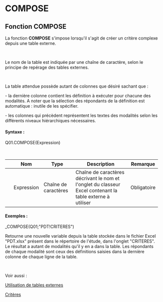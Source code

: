 # COMPOSE

## Fonction COMPOSE

La fonction **COMPOSE** s'impose lorsqu'il s'agit de créer un critère complexe depuis une table externe.

&nbsp;

Le nom de la table est indiquée par une chaîne de caractère, selon le principe de repérage des tables externes.

&nbsp;

La table attendue possède autant de colonnes que désiré sachant que :

\- la dernière colonne contient les définition à exécuter pour chacune des modalités. A noter que la sélection des répondants de la définition est automatique : inutile de les spécifier.

\- les colonnes qui précèdent représentent les textes des modalités selon les différents niveaux hiérarchiques nécessaires.

#### Syntaxe :&nbsp;

Q01.COMPOSE(Expression)

&nbsp;

| &nbsp; | **Nom** |**Type**|**Description**|**Remarque** |
| --- | --- | --- | --- | --- |
| &nbsp; | Expression | Chaîne de caractères | Chaîne de caractères décrivant le nom et l'onglet du classeur Excel contenant la table externe à utiliser | Obligatoire |


#### Exemples :

\_COMPOSE(Q01;"PDT\!CRITERES")

Retourne une nouvelle variable depuis la table stockée dans le fichier Excel "PDT.xlsx" présent dans le répertoire de l'étude, dans l'onglet "CRITERES". Le résultat a autant de modalités qu'il y en a dans la table. Les répondants de chaque modalité sont ceux des définitions saisies dans la dernière colonne de chaque ligne de la table.

&nbsp;

Voir aussi :&nbsp;

[Utilisation de tables externes](<Utilisationdetablesexternes1.md>)

[Critères](<Creerdescriteresoubannieres1.md>)